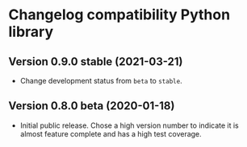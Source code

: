 # Changelog compatibility Python library

## Version 0.9.0 stable (2021-03-21)

* Change development status from `beta` to `stable`.


## Version 0.8.0 beta (2020-01-18)

* Initial public release. Chose a high version number to indicate it is almost feature complete and has a high test coverage.
